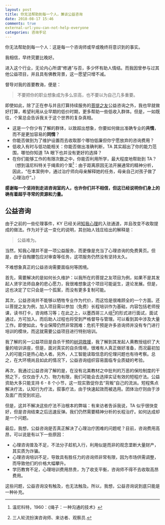 ```yaml
---
layout: post
title: 你无法帮助到每一个人，兼谈公益咨询
date: 2018-08-17 15:46
comments: true
external-url:you-can-not-help-everyone
categories: 咨询手记
---
```


你无法帮助到每一个人：这是每一个咨询师或早或晚终将意识到的事实。

我相信，早终究要比晚好。

进入这个行业，无论内心所谓“修通”与否，多少怀有助人情结。而我因曾参与过其他公益项目，并且具有佛教背景，这一愿望只增不减。

督导对我的首要教诲，便是：

> 不要把你的职业想象成为多么崇高，也不要以为自己几多重要。

即使如此，除了正在参与并且打算持续服务的[菩提之友](https://mp.weixin.qq.com/s/H8_Q_Ag2OS-XhTuS4bAqAA)公益咨询之外，我也早就做好打算，希望利用从业早期的低价时期，更多帮助一些低收入群体。但是，一如既往，个案总会告诉我关于这个世界的复杂真相。

* 这是一个你少有了解的群体，以致超出想象，你要如何做出准确专业的**共情**，而不是更加容易的**同情**？
* 你能否做到为了维护设置而去收取那个哪怕低廉但你宁愿放弃的咨询费用？
* 低收入有时与低功能相关：你能否做出准确判断，TA 其实超出了你的能力范围，哪怕你知道 TA 眼下也并没有更好的选择？
* 在你们能够工作的有限次数之中，你能否利用所学，最大程度地帮助到 TA？（想到温尼科特关于绳索的个案[^1]：由于距离原因无法开展通常的精神分析，因此，“在本案例中，通过治疗师向母亲解释她的任务，母亲自己对孩子做了心理治疗”。）

**感谢每一个坚持到走进咨询室的人，也许你们并不相信，但这已经说明你们身上的确有着超乎寻常的资源和力量。**

## 公益咨询

由于之前的一些伦理事件，KY 已经关闭[知我心理](https://site.douban.com/287363/)的入驻通道，并且改变不收取提成的做法。作为对于这一变化的说明，其创始人钱庄给出的解释是：

> 公益难为。

当然，知我心理并不是一项公益服务，而更像是充当了心理咨询的免费黄页。但是，由于自掏腰包应对审查等任务，这项服务仍然没有坚持太久。

不难想象真正的公益咨询需要面临何等困境。

首先，需要解决的是如何长久维护：以我所在的菩提之友项目为例，如果不是其发起人贤宇法师自身的悲心愿力，我很难想象这个项目可能诞生，遑论发展。但是，这也决定了它只会是一个孤案，而没有更多复制可能。

其次，公益咨询并不能够以牺牲专业作为代价，而这恰是很难顾全的一个方面。还以菩提之友为例，加入项目需以参加（免费）长程培训作为基础，内容包括老师授课，读书打卡，咨询练习等；在此之上，以墨西哥三人组[^2]的形式进行面试，面试通过，方可加入。而后助人过程也将受到严格督导与管理。可以看到其中涉及大量工作。即使如此，专业保障仍然非常困难：危机干预是许多咨询师并没有专门进行培训的模块，而这就需要公益项目进行特别培训。

我了解的另一公益项目是自杀干预的[树洞救援](http://www.nfpeople.com/article/9072)，我了解到其发起人黄教授组织了大量的培训讲座，但是，面对真实的自杀情境，很难有人真正做好准备，而况最初加入的可能只是热心助人者。另外，人工智能读取信息的伦理问题也有待考察。总之，在大环境尚且如此的情况下，公益咨询组织容易面临专业质疑的考验。

再次，我通过公益咨询了解的是，在没有北美教材之中批判的万恶的保险制度的干预之下，仅仅由于人力、物力有限，我们可能会去选择实证有效的短程疗法。公益资助大多只能支持 6 - 8 个小节，这一现实敦促你去“背叛”自己的流派。短程焦点解决疗法，认知行为疗法，叙事疗法，由于快速起效而被选用。团体治疗则由于涉及面广而受到欢迎。

但是，这并不解决这些疗法不治根本的弊端：有来访者告诉我说，TA 似乎很快变好，但是咨询结束之后迅速反弹。我们仍然需要精神分析的长程治疗。如何达成却是一个问题。

最后，我想，公益咨询是否真正解决了心理治疗困难的问题呢？目前，咨询费用高昂，可以说是有以下一些原因：

* 心理咨询普及不足，不法分子趁机入行，利用似是而非的观念垄断大量财产，其实质为诈骗。
* 心理咨询培训不足，导致具有胜任力的咨询师非常有限，因为市场供需调整，而导致他们的价格大幅攀升。
* 学历教育不足，心理培训费用昂贵，为了收支平衡，咨询师不得不去收取高昂费用。

这些问题，公益咨询没有触及，也无法触及。所以，我想，公益咨询说到底只能是一种补充。



[^1]: 温尼科特，1960：《绳子：一种沟通的技术》
[^2]: 三人轮流扮演咨询师、来访者、观察员.